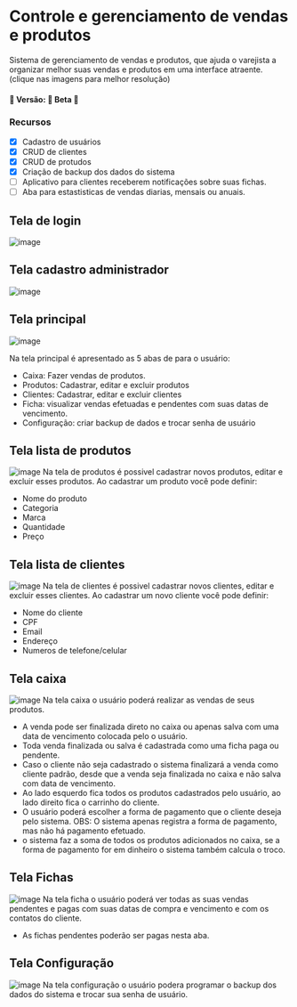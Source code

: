 # Controle e gerenciamento de vendas e produtos

<p>Sistema de gerenciamento de vendas e produtos, que ajuda o varejista a organizar melhor suas vendas e produtos em uma interface atraente.
(clique nas imagens para melhor resolução)</p>

<h4> 
	🚧  Versão: 🚀 Beta  🚧
</h4>

### Recursos

- [x] Cadastro de usuários
- [x] CRUD de clientes
- [x] CRUD de protudos
- [x] Criação de backup dos dados do sistema
- [ ] Aplicativo para clientes receberem notificações sobre suas fichas.
- [ ] Aba para estastisticas de vendas diarias, mensais ou anuais.

## Tela de login
![image](https://user-images.githubusercontent.com/54003486/88189085-08a79e80-cc0f-11ea-8b8a-d14db6ececa0.png)

## Tela cadastro administrador
![image](https://user-images.githubusercontent.com/54003486/88189449-7358da00-cc0f-11ea-8b71-6ce7ad309aee.png)

## Tela principal
![image](https://user-images.githubusercontent.com/54003486/88203844-cedf9380-cc20-11ea-9974-cf32e83a9359.png)

Na tela principal é apresentado as 5 abas de para o usuário:
- Caixa: Fazer vendas de produtos.
- Produtos: Cadastrar, editar e excluir produtos
- Clientes: Cadastrar, editar e excluir clientes
- Ficha: visualizar vendas efetuadas e pendentes com suas datas de vencimento.
- Configuração: criar backup de dados e trocar senha de usuário 

## Tela lista de produtos
![image](https://user-images.githubusercontent.com/54003486/88204816-39dd9a00-cc22-11ea-9382-0753b7ead77d.png)
Na tela de produtos é possivel cadastrar novos produtos, editar e excluir esses produtos. Ao cadastrar um produto você pode definir:
- Nome do produto
- Categoria
- Marca
- Quantidade
- Preço

## Tela lista de clientes
![image](https://user-images.githubusercontent.com/54003486/88205661-81b0f100-cc23-11ea-9bdc-5556c7c33e6e.png)
Na tela de clientes é possivel cadastrar novos clientes, editar e excluir esses clientes. Ao cadastrar um novo cliente você pode definir:
- Nome do cliente
- CPF
- Email
- Endereço
- Numeros de telefone/celular

## Tela caixa
![image](https://user-images.githubusercontent.com/54003486/88207097-aa39ea80-cc25-11ea-9a19-ff17ae19f361.png)
Na tela caixa o usuário poderá realizar as vendas de seus produtos.
- A venda pode ser finalizada direto no caixa ou apenas salva com uma data de vencimento colocada pelo o usuário.
- Toda venda finalizada ou salva é cadastrada como uma ficha paga ou pendente.
- Caso o cliente não seja cadastrado o sistema finalizará a venda como cliente padrão, desde que a venda seja finalizada no caixa e não salva com data de vencimento.
- Ao lado esquerdo fica todos os produtos cadastrados pelo usuário, ao lado direito fica o carrinho do cliente.
- O usuário poderá escolher a forma de pagamento que o cliente deseja pelo sistema.
OBS: O sistema apenas registra a forma de pagamento, mas não há pagamento efetuado.
- o sistema faz a soma de todos os produtos adicionados no caixa, se a forma de pagamento for em dinheiro o sistema também calcula o troco.

## Tela Fichas
![image](https://user-images.githubusercontent.com/54003486/88406130-9bc70c80-cda6-11ea-9975-76e7cdaef828.png)
Na tela ficha o usuário poderá ver todas as suas vendas pendentes e pagas com suas datas de compra e vencimento e com os contatos do cliente.
- As fichas pendentes poderão ser pagas nesta aba.

## Tela Configuração
![image](https://user-images.githubusercontent.com/54003486/88406249-cadd7e00-cda6-11ea-8ea7-4a54f7d7b2e5.png)
Na tela configuração o usuário podera programar o backup dos dados do sistema e trocar sua senha de usuário. 











